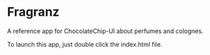 Fragranz
========

A reference app for ChocolateChip-UI about perfumes and colognes.


To launch this app, just double click the index.html file.